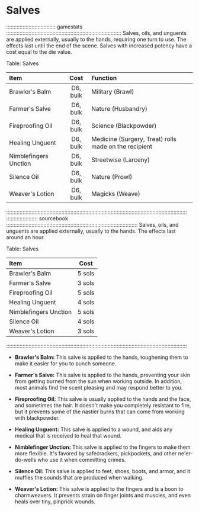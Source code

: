 # Salves

::::::::::::::::::::::::::::::::: gamestats :::::::::::::::::::::::::::::::::::::::::::::::::::::::::::::::::::::::::::::
Salves, oils, and unguents are applied externally, usually to the hands, requiring one turn to
use. The effects last until the end of the scene. Salves with increased potency have a cost equal to the die value.

Table: Salves

| Item                  | Cost     | Function                                               |
| :-------------------- | :------: | :----------------------------------------------------- |
| Brawler's Balm        | D6, bulk | Military (Brawl)                                       |
| Farmer's Salve        | D6, bulk | Nature (Husbandry)                                     |
| Fireproofing Oil      | D6, bulk | Science (Blackpowder)                                  |
| Healing Unguent       | D6, bulk | Medicine (Surgery, Treat) rolls made on the recipient  |
| Nimblefingers Unction | D6, bulk | Streetwise (Larceny)                                   |
| Silence Oil           | D6, bulk | Nature (Prowl)                                         |
| Weaver's Lotion       | D6, bulk | Magicks (Weave)                                        |
:::::::::::::::::::::::::::::::::::::::::::::::::::::::::::::::::::::::::::::::::::::::::::::::::::::::::::::::::::::::::
::::::::::::::::::::: sourcebook ::::::::::::::::::::::::::::::::::::::::::::::::::::::::::::::::::::::::::::::::::::::::
Salves, oils, and unguents are applied externally, usually to the hands. The effects last around an hour.

Table: Salves

| Item                   | Cost    |
| :--------------------- | :-----: |
| Brawler's Balm         | 5 sols  |
| Farmer's Salve         | 3 sols  |
| Fireproofing Oil       | 5 sols  |
| Healing Unguent        | 4 sols  |
| Nimblefingers Unction  | 5 sols  |
| Silence Oil            | 4 sols  |
| Weaver's Lotion        | 3 sols  |
:::::::::::::::::::::::::::::::::::::::::::::::::::::::::::::::::::::::::::::::::::::::::::::::::::::::::::::::::::::::::

  - **Brawler's Balm:** This salve is applied to the hands, toughening them to make it easier for you to
    punch someone.

  - **Farmer's Salve:** This salve is applied to the hands, preventing your skin from getting burned from the
    sun when working outside. In addition, most animals find the scent pleasing and may respond better to you.

  - **Fireproofing Oil:** This salve is usually applied to the hands and the face, and sometimes the hair.
    It doesn't make you completely resistant to fire, but it prevents some of the nastier burns that can
    come from working with blackpowder.

  - **Healing Unguent:** This salve is applied to a wound, and aids any medical that is received to heal
    that wound.

  - **Nimblefinger Unction:** This salve is applied to the fingers to make them more flexible. It's favored
    by safecrackers, pickpockets, and other ne'er-do-wells who use it when committing crimes.

  - **Silence Oil:** This salve is applied to feet, shoes, boots, and armor, and it muffles the sounds that
    are produced when walking.

  - **Weaver's Lotion:** This salve is applied to the fingers and is a boon to charmweavers. It prevents
    strain on finger joints and muscles, and even heals over tiny, pinprick wounds.

